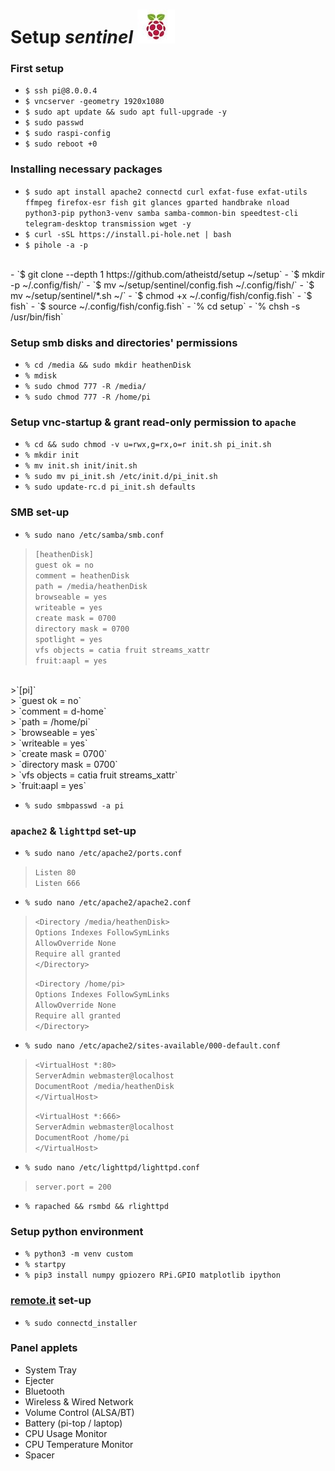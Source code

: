 # Setup *sentinel* ![flameboi! image](https://github.com/atheistd/atheistd.github.io/raw/master/assets/sentinel/sentinel.jpg)

### First setup

- `$ ssh pi@8.0.0.4`
- `$ vncserver -geometry 1920x1080`
- `$ sudo apt update && sudo apt full-upgrade -y`
- `$ sudo passwd`
- `$ sudo raspi-config`
- `$ sudo reboot +0`



### Installing necessary packages

- `$ sudo apt install apache2 connectd curl exfat-fuse exfat-utils ffmpeg firefox-esr fish git glances gparted handbrake nload python3-pip python3-venv samba samba-common-bin speedtest-cli telegram-desktop transmission wget -y`
- `$ curl -sSL https://install.pi-hole.net | bash`
- `$ pihole -a -p`
<br>
- `$ git clone --depth 1 https://github.com/atheistd/setup ~/setup`
- `$ mkdir -p ~/.config/fish/`
- `$ mv ~/setup/sentinel/config.fish ~/.config/fish/`
- `$ mv ~/setup/sentinel/*.sh ~/`
- `$ chmod +x ~/.config/fish/config.fish`
- `$ fish`
- `$ source ~/.config/fish/config.fish`
- `% cd setup`
- `% chsh -s /usr/bin/fish`



### Setup smb disks and directories' permissions

- `% cd /media && sudo mkdir heathenDisk`
- `% mdisk`
- `% sudo chmod 777 -R /media/`
- `% sudo chmod 777 -R /home/pi`



### Setup vnc-startup & grant read-only permission to `apache`

- `% cd && sudo chmod -v u=rwx,g=rx,o=r init.sh pi_init.sh`
- `% mkdir init`
- `% mv init.sh init/init.sh`
- `% sudo mv pi_init.sh /etc/init.d/pi_init.sh`
- `% sudo update-rc.d pi_init.sh defaults`



### SMB set-up

- `% sudo nano /etc/samba/smb.conf`
> `[heathenDisk]`<br>
> 	`guest ok = no`<br>
>	`comment = heathenDisk`<br>
>	`path = /media/heathenDisk`<br>
>	`browseable = yes`<br>
>	`writeable = yes`<br>
>	`create mask = 0700`<br>
>	`directory mask = 0700`<br>
>	`spotlight = yes`<br>
>	`vfs objects = catia fruit streams_xattr`<br>
>	`fruit:aapl = yes`<br>
<br>
>`[pi]`<br>
>	`guest ok = no`<br>
>	`comment = d-home`<br>
>	`path = /home/pi`<br>
>	`browseable = yes`<br>
>	`writeable = yes`<br>
>	`create mask = 0700`<br>
>	`directory mask = 0700`<br>
>	`vfs objects = catia fruit streams_xattr`<br>
>	`fruit:aapl = yes`<br>

- `% sudo smbpasswd -a pi`



### `apache2` & `lighttpd` set-up

- `% sudo nano /etc/apache2/ports.conf`
> `Listen 80`<br>
> `Listen 666`

- `% sudo nano /etc/apache2/apache2.conf`
>`<Directory /media/heathenDisk>`<br>
>	`Options Indexes FollowSymLinks`<br>
>	`AllowOverride None`<br>
>	`Require all granted`<br>
>`</Directory>`<br>
>
>`<Directory /home/pi>`<br>
>	`Options Indexes FollowSymLinks`<br>
>	`AllowOverride None`<br>
>	`Require all granted`<br>
>`</Directory>`<br>

- `% sudo nano /etc/apache2/sites-available/000-default.conf`
>`<VirtualHost *:80>`<br>
>	`ServerAdmin webmaster@localhost`<br>
>	`DocumentRoot /media/heathenDisk`<br>
>`</VirtualHost>`
>
>`<VirtualHost *:666>`<br>
>	`ServerAdmin webmaster@localhost`<br>
>	`DocumentRoot /home/pi`<br>
>`</VirtualHost>`<br>

- `% sudo nano /etc/lighttpd/lighttpd.conf`
>`server.port = 200`

- `% rapached && rsmbd && rlighttpd`



### Setup python environment

- `% python3 -m venv custom`
- `% startpy`
- `% pip3 install numpy gpiozero RPi.GPIO matplotlib ipython`



### [remote.it](http://remote.it/) set-up

- `% sudo connectd_installer`



### Panel applets

- System Tray
- Ejecter
- Bluetooth
- Wireless & Wired Network
- Volume Control (ALSA/BT)
- Battery (pi-top / laptop)
- CPU Usage Monitor
- CPU Temperature Monitor
- Spacer

